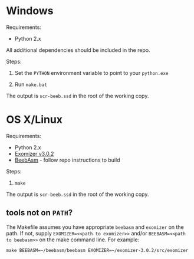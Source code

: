 # Windows

Requirements:

* Python 2.x

All additional dependencies should be included in the repo.

Steps:

1. Set the `PYTHON` environment variable to point to your `python.exe`

2. Run `make.bat`

The output is `scr-beeb.ssd` in the root of the working copy.

# OS X/Linux

Requirements:

* Python 2.x
* [Exomizer v3.0.2](https://bitbucket.org/magli143/exomizer/wiki/Home)
* [BeebAsm](https://github.com/stardot/beebasm) - follow repo
  instructions to build

Steps:

1. `make`

The output is `scr-beeb.ssd` in the root of the working copy.

## tools not on `PATH`? ##

The Makefile assumes you have appropriate `beebasm` and `exomizer` on
the path. If not, supply `EXOMIZER=<<path to exomizer>>` and/or
`BEEBASM=<<path to beebasm>>` on the make command line. For example:

    make BEEBASM=~/beebasm/beebasm EXOMIZER=~/exomizer-3.0.2/src/exomizer
